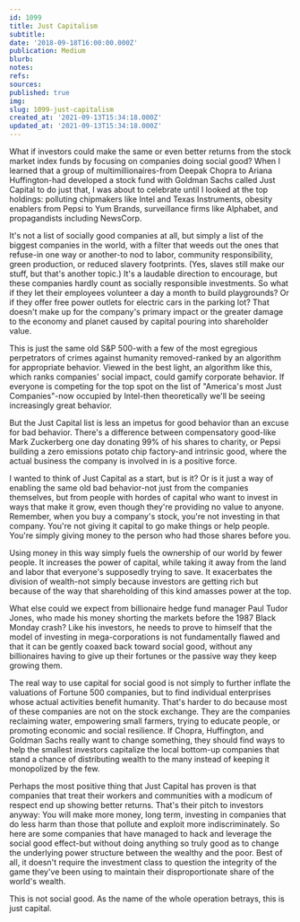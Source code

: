 ```yaml
---
id: 1099
title: Just Capitalism
subtitle: 
date: '2018-09-18T16:00:00.000Z'
publication: Medium
blurb: 
notes: 
refs: 
sources: 
published: true
img: 
slug: 1099-just-capitalism
created_at: '2021-09-13T15:34:18.000Z'
updated_at: '2021-09-13T15:34:18.000Z'
---
```

What if investors could make the same or even better returns from the stock market index funds by focusing on companies doing social good? When I learned that a group of multimillionaires-from Deepak Chopra to Ariana Huffington-had developed a stock fund with Goldman Sachs called Just Capital to do just that, I was about to celebrate until I looked at the top holdings: polluting chipmakers like Intel and Texas Instruments, obesity enablers from Pepsi to Yum Brands, surveillance firms like Alphabet, and propagandists including NewsCorp.

It's not a list of socially good companies at all, but simply a list of the biggest companies in the world, with a filter that weeds out the ones that refuse-in one way or another-to nod to labor, community responsibility, green production, or reduced slavery footprints. (Yes, slaves still make our stuff, but that's another topic.) It's a laudable direction to encourage, but these companies hardly count as socially responsible investments. So what if they let their employees volunteer a day a month to build playgrounds? Or if they offer free power outlets for electric cars in the parking lot? That doesn't make up for the company's primary impact or the greater damage to the economy and planet caused by capital pouring into shareholder value.

This is just the same old S&P 500-with a few of the most egregious perpetrators of crimes against humanity removed-ranked by an algorithm for appropriate behavior. Viewed in the best light, an algorithm like this, which ranks companies' social impact, could gamify corporate behavior. If everyone is competing for the top spot on the list of "America's most Just Companies"-now occupied by Intel-then theoretically we'll be seeing increasingly great behavior.

But the Just Capital list is less an impetus for good behavior than an excuse for bad behavior. There's a difference between compensatory good-like Mark Zuckerberg one day donating 99% of his shares to charity, or Pepsi building a zero emissions potato chip factory-and intrinsic good, where the actual business the company is involved in is a positive force.

I wanted to think of Just Capital as a start, but is it? Or is it just a way of enabling the same old bad behavior-not just from the companies themselves, but from people with hordes of capital who want to invest in ways that make it grow, even though they're providing no value to anyone. Remember, when you buy a company's stock, you're not investing in that company. You're not giving it capital to go make things or help people. You're simply giving money to the person who had those shares before you.

Using money in this way simply fuels the ownership of our world by fewer people. It increases the power of capital, while taking it away from the land and labor that everyone's supposedly trying to save. It exacerbates the division of wealth-not simply because investors are getting rich but because of the way that shareholding of this kind amasses power at the top.

What else could we expect from billionaire hedge fund manager Paul Tudor Jones, who made his money shorting the markets before the 1987 Black Monday crash? Like his investors, he needs to prove to himself that the model of investing in mega-corporations is not fundamentally flawed and that it can be gently coaxed back toward social good, without any billionaires having to give up their fortunes or the passive way they keep growing them.

The real way to use capital for social good is not simply to further inflate the valuations of Fortune 500 companies, but to find individual enterprises whose actual activities benefit humanity. That's harder to do because most of these companies are not on the stock exchange. They are the companies reclaiming water, empowering small farmers, trying to educate people, or promoting economic and social resilience. If Chopra, Huffington, and Goldman Sachs really want to change something, they should find ways to help the smallest investors capitalize the local bottom-up companies that stand a chance of distributing wealth to the many instead of keeping it monopolized by the few.

Perhaps the most positive thing that Just Capital has proven is that companies that treat their workers and communities with a modicum of respect end up showing better returns. That's their pitch to investors anyway: You will make more money, long term, investing in companies that do less harm than those that pollute and exploit more indiscriminately. So here are some companies that have managed to hack and leverage the social good effect-but without doing anything so truly good as to change the underlying power structure between the wealthy and the poor. Best of all, it doesn't require the investment class to question the integrity of the game they've been using to maintain their disproportionate share of the world's wealth.

This is not social good. As the name of the whole operation betrays, this is just capital.
